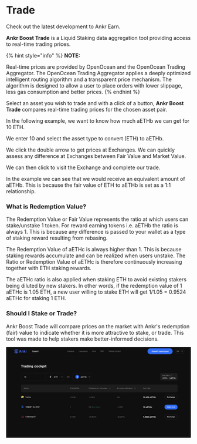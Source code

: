 # Trade

Check out the latest development to Ankr Earn.

**Ankr Boost Trade** is a Liquid Staking data aggregation tool providing access to real-time trading prices.&#x20;

{% hint style="info" %}
**NOTE:**&#x20;

Real-time prices are provided by OpenOcean and the OpenOcean Trading Aggregator.  The OpenOcean Trading Aggregator applies a deeply optimized intelligent routing algorithm and a transparent price mechanism.  The algorithm is designed to allow a user to place orders with lower slippage, less gas consumption and better prices.
{% endhint %}

Select an asset you wish to trade and with a click of a button, **Ankr Boost Trade** compares real-time trading prices for the chosen asset pair.&#x20;

In the following example, we want to know how much aETHb we can get for 10 ETH.&#x20;

We enter 10 and select the asset type to convert (ETH) to aETHb.

We click the double arrow to get prices at Exchanges. We can quickly assess any difference at Exchanges between Fair Value and Market Value.&#x20;

We can then click to visit the Exchange and complete our trade.&#x20;

In the example we can see that we would receive an equivalent amount of aETHb. This is because the fair value of ETH to aETHb is set as a 1:1 relationship.

### What is Redemption Value?&#x20;

The Redemption Value or Fair Value represents the ratio at which users can stake/unstake 1 token. For reward earning tokens i.e. aETHb the ratio is always 1. This is because any difference is passed to your wallet as a type of staking reward resulting from rebasing.&#x20;

The Redemption Value of aETHc is always higher than 1. This is because staking rewards accumulate and can be realized when users unstake. The Ratio or Redemption Value of aETHc is therefore continuously increasing together with ETH staking rewards.

The aETHc ratio is also applied when staking ETH to avoid existing stakers being diluted by new stakers. In other words, if the redemption value of 1 aETHc is 1.05 ETH, a new user willing to stake ETH will get 1/1.05 = 0.9524 aETHc for staking 1 ETH.

### Should I Stake or Trade?

Ankr Boost Trade will compare prices on the market with Ankr's redemption (fair) value to indicate whether it is more attractive to stake, or trade. This tool was made to help stakers make better-informed decisions.&#x20;

![Trading Cockpit](../../.gitbook/assets/trading-cockpit.png)
